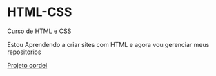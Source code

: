 # HTML-CSS
Curso de HTML e CSS

Estou Aprendendo a criar sites com HTML e agora vou gerenciar meus repositorios

<a href="https://kugikibf.github.io/HTML-CSS/Capitulo%203/ex002/projeto-cordel.html"> Projeto cordel